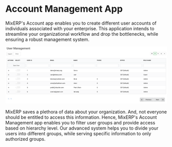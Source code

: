 # Account Management App

MixERP's Account app enables you to create different user accounts of individuals associated with your enterprise. This application intends to streamline your organizational workflow and drop the bottlenecks, while ensuring a robust management system.

<img src="/images/account/list-users.png" alt="Add a New User" />

MixERP saves a plethora of data about your organization. And, not everyone should be entitled to access this information. Hence, MixERP's Account Management app enables you to filter user groups and provide access based on hierarchy level. Our advanced system helps you to divide your users into different groups, while serving specific information to only authorized groups.

